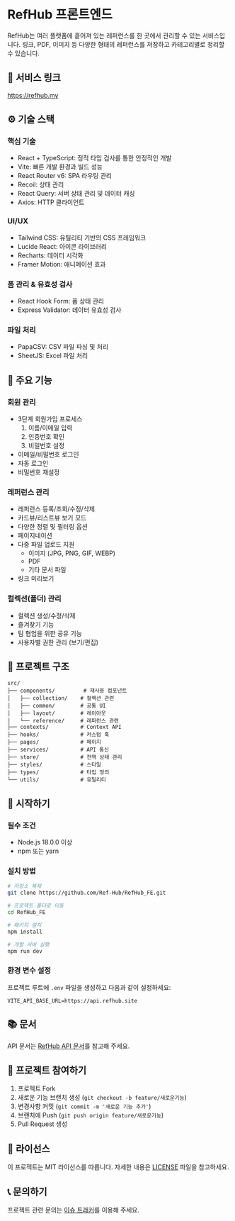 # RefHub 프론트엔드

RefHub는 여러 플랫폼에 흩어져 있는 레퍼런스를 한 곳에서 관리할 수 있는 서비스입니다. 링크, PDF, 이미지 등 다양한 형태의 레퍼런스를 저장하고 카테고리별로 정리할 수 있습니다.

## 🔗 서비스 링크
https://refhub.my

## ⚙️ 기술 스택

### 핵심 기술
- React + TypeScript: 정적 타입 검사를 통한 안정적인 개발
- Vite: 빠른 개발 환경과 빌드 성능
- React Router v6: SPA 라우팅 관리
- Recoil: 상태 관리
- React Query: 서버 상태 관리 및 데이터 캐싱
- Axios: HTTP 클라이언트

### UI/UX
- Tailwind CSS: 유틸리티 기반의 CSS 프레임워크
- Lucide React: 아이콘 라이브러리
- Recharts: 데이터 시각화
- Framer Motion: 애니메이션 효과

### 폼 관리 & 유효성 검사
- React Hook Form: 폼 상태 관리
- Express Validator: 데이터 유효성 검사

### 파일 처리
- PapaCSV: CSV 파일 파싱 및 처리
- SheetJS: Excel 파일 처리

## 🌟 주요 기능

### 회원 관리
- 3단계 회원가입 프로세스
  1. 이름/이메일 입력
  2. 인증번호 확인
  3. 비밀번호 설정
- 이메일/비밀번호 로그인
- 자동 로그인
- 비밀번호 재설정

### 레퍼런스 관리
- 레퍼런스 등록/조회/수정/삭제
- 카드뷰/리스트뷰 보기 모드
- 다양한 정렬 및 필터링 옵션
- 페이지네이션
- 다중 파일 업로드 지원
  - 이미지 (JPG, PNG, GIF, WEBP)
  - PDF
  - 기타 문서 파일
- 링크 미리보기

### 컬렉션(폴더) 관리
- 컬렉션 생성/수정/삭제
- 즐겨찾기 기능
- 팀 협업을 위한 공유 기능
- 사용자별 권한 관리 (보기/편집)

## 📁 프로젝트 구조

```
src/
├── components/         # 재사용 컴포넌트
│   ├── collection/    # 컬렉션 관련
│   ├── common/        # 공통 UI
│   ├── layout/        # 레이아웃
│   └── reference/     # 레퍼런스 관련
├── contexts/          # Context API
├── hooks/             # 커스텀 훅
├── pages/             # 페이지
├── services/          # API 통신
├── store/             # 전역 상태 관리
├── styles/            # 스타일
├── types/             # 타입 정의
└── utils/             # 유틸리티
```

## 🚀 시작하기

### 필수 조건
- Node.js 18.0.0 이상
- npm 또는 yarn

### 설치 방법

```bash
# 저장소 복제
git clone https://github.com/Ref-Hub/RefHub_FE.git

# 프로젝트 폴더로 이동
cd RefHub_FE

# 패키지 설치
npm install

# 개발 서버 실행
npm run dev
```

### 환경 변수 설정

프로젝트 루트에 `.env` 파일을 생성하고 다음과 같이 설정하세요:

```
VITE_API_BASE_URL=https://api.refhub.site
```

## 📚 문서

API 문서는 [RefHub API 문서]([https://api.refhub.site/docs](https://psychedelic-crustacean-955.notion.site/Refhub-API-31eafe6739604bb4823ce9ab2c8d4c38))를 참고해 주세요.

## 🤝 프로젝트 참여하기

1. 프로젝트 Fork
2. 새로운 기능 브랜치 생성 (`git checkout -b feature/새로운기능`)
3. 변경사항 커밋 (`git commit -m '새로운 기능 추가'`)
4. 브랜치에 Push (`git push origin feature/새로운기능`)
5. Pull Request 생성

## 📝 라이선스

이 프로젝트는 MIT 라이선스를 따릅니다. 자세한 내용은 [LICENSE](LICENSE) 파일을 참고하세요.

## 📞 문의하기

프로젝트 관련 문의는 [이슈 트래커](https://github.com/Ref-Hub/RefHub_FE/issues)를 이용해 주세요.
